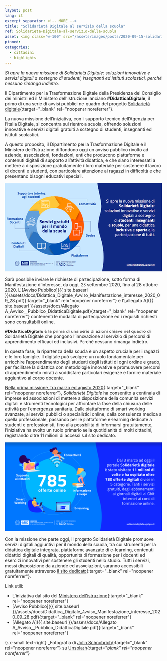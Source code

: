 ```yaml
---
layout: post
lang: it
excerpt_separator: <!-- MORE -->
title: "Solidarietà Digitale al servizio della scuola"
ref: Solidarieta-Digitale-al-servizio-della-scuola
asset: <img class="w-100" src="/assets/images/posts/2020-09-15-solidarieta-digitale-fase-2.jpg" alt="Solidarietà Digitale al servizio della scuola"/>
pinned:
categories:
  - cittadini
  - highlights
---
```


_Si apre la nuova missione di Solidarietà Digitale: soluzioni innovative e servizi digitali a sostegno di studenti, insegnanti ed istituti scolastici, perché nessuno rimanga indietro._

<!-- MORE -->

Il Dipartimento per la Trasformazione Digitale della Presidenza del Consiglio dei ministri ed il Ministero dell’Istruzione lanciano **#DidatticaDigitale**, il primo di una serie di avvisi pubblici nel quadro del progetto [Solidarietà digitale](https://innovazione.gov.it/coronavirus-solidarieta-digitale-in-tutta-italia/){:target="_blank" rel="noopener noreferrer"}.
 
La nuova missione dell’iniziativa, con il supporto tecnico dell’Agenzia per l’Italia Digitale, si concentra sul rientro a scuola, offrendo soluzioni innovative e servizi digitali gratuiti a sostegno di studenti, insegnanti ed istituti scolastici.

A questo proposito, il Dipartimento per la Trasformazione Digitale e il Ministero dell'Istruzione diffondono oggi un avviso pubblico rivolto ad aziende, associazioni, fondazioni, enti che producono piattaforme e contenuti digitali di supporto all’attività didattica, e che siano interessati a mettere a disposizione gratuitamente il loro materiale per sostenere il lavoro di docenti e studenti, con particolare attenzione ai ragazzi in difficoltà e che presentano bisogni educativi speciali.

![Infografica solidarietà digitale 2](/assets/images/posts/2020_09_22_InfoSolidarietaDigitale.png)

Sarà possibile inviare le richieste di partecipazione, sotto forma di Manifestazione d’interesse, da oggi, 28 settembre 2020, fino al 28 ottobre 2020. L'[Avviso Pubblico]({{ site.baseurl }}/assets/docs/Didattica_Digitale_Avviso_Manifestazione_interesse_2020_09_28.pdf){:target="_blank" rel="noopener noreferrer"} e l'[allegato A]({{ site.baseurl }}/assets/docs/Allegato A_Avviso__Pubblico_DidatticaDigitale.pdf){:target="_blank" rel="noopener noreferrer"} contenenti le modalità di partecipazione ed i requisiti richiesti sono consultabili online.

**#DidatticaDigitale** è la prima di una serie di azioni chiave nel quadro di Solidarietà Digitale che pongono l’innovazione al servizio di percorsi di apprendimento efficaci ed inclusivi. Perché nessuno rimanga indietro.

In questa fase, la ripartenza della scuola è un aspetto cruciale per i ragazzi e le loro famiglie. Il digitale può svolgere un ruolo fondamentale per arricchire l’apprendimento degli studenti degli istituti di ogni ordine e grado, per facilitare la didattica con metodologie innovative e promuovere percorsi di apprendimento  mirati a soddisfare particolari esigenze e fornire materiale aggiuntivo al corpo docente.
 

[Nella prima missione, tra marzo ed agosto 2020](https://innovazione.gov.it/coronavirus-solidarieta-digitale-in-tutta-italia/){:target="_blank" rel="noopener noreferrer"}, _Solidarietà Digitale_ ha consentito a centinaia di imprese ed associazioni di mettere a disposizione della comunità  servizi digitali e strumenti tecnologici per affrontare la fase della chiusura delle attività per l’emergenza sanitaria. Dalle piattaforme di smart working avanzate, ai servizi pubblici o specialistici online, dalla consulenza medica a quella professionale, passando per le piattaforme e-learning dedicate a studenti e professionisti, fino alla possibilità di informarsi gratuitamente, l’iniziativa ha svolto un ruolo primario  nella quotidianità di molti cittadini, registrando oltre 11 milioni di accessi sul sito dedicato.

![Infografica solidarietà digitale](/assets/images/posts/2020-09-25-infografica-solidarieta-digitale.png)

Con la missione che parte oggi, il progetto Solidarietà Digitale promuove  servizi digitali aggiuntivi per il mondo della scuola,  tra cui strumenti per la didattica digitale integrata, piattaforme avanzate di e-learning, contenuti didattici digitali di qualità, opportunità di formazione per i docenti ed esercizi innovativi per sostenere gli studenti nello studio. Tutti i servizi, messi disposizione da aziende ed associazioni, saranno accessibili gratuitamente attraverso [il sito dedicato](https://solidarietadigitale.agid.gov.it/#/){:target="_blank" rel="noopener noreferrer"}.

Link utili:

- L'iniziativa dal sito del [Ministero dell'istruzione](https://www.miur.gov.it/web/guest/solidariet%c3%a0-digitale){:target="_blank" rel="noopener noreferrer"}
- [Avviso Pubblico]({{ site.baseurl }}/assets/docs/Didattica_Digitale_Avviso_Manifestazione_interesse_2020_09_28.pdf){:target="_blank" rel="noopener noreferrer"}
- [Allegato A]({{ site.baseurl }}/assets/docs/Allegato A_Avviso__Pubblico_DidatticaDigitale.pdf){:target="_blank" rel="noopener noreferrer"} 



{:.x-small.text-right}
_Fotografia di [John Schnobrich](https://unsplash.com/@johnschno){:target="_blank" rel="noopener noreferrer"} su [Unsplash](https://unsplash.com/photos/FlPc9_VocJ4){:target="_blank" rel="noopener noreferrer"}_
